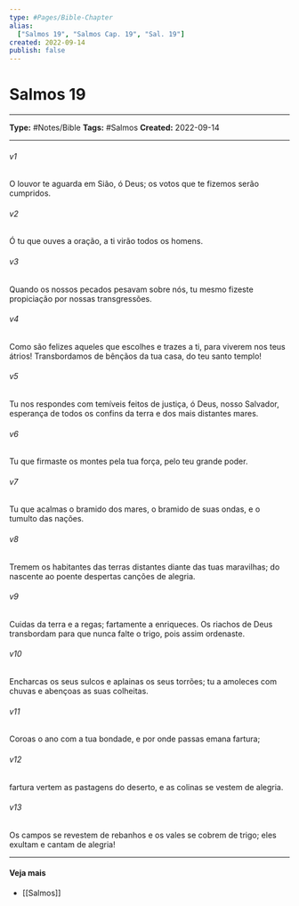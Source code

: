 ```yaml
---
type: #Pages/Bible-Chapter
alias:
  ["Salmos 19", "Salmos Cap. 19", "Sal. 19"]
created: 2022-09-14
publish: false
---
```


# Salmos 19

---

**Type:** #Notes/Bible
**Tags:** #Salmos
**Created:** 2022-09-14

---

###### v1
O louvor te aguarda em Sião, ó Deus; os votos que te fizemos serão cumpridos.
###### v2
Ó tu que ouves a oração, a ti virão todos os homens.
###### v3
Quando os nossos pecados pesavam sobre nós, tu mesmo fizeste propiciação por nossas transgressões.
###### v4
Como são felizes aqueles que escolhes e trazes a ti, para viverem nos teus átrios! Transbordamos de bênçãos da tua casa, do teu santo templo!
###### v5
Tu nos respondes com temíveis feitos de justiça, ó Deus, nosso Salvador, esperança de todos os confins da terra e dos mais distantes mares.
###### v6
Tu que firmaste os montes pela tua força, pelo teu grande poder.
###### v7
Tu que acalmas o bramido dos mares, o bramido de suas ondas, e o tumulto das nações.
###### v8
Tremem os habitantes das terras distantes diante das tuas maravilhas; do nascente ao poente despertas canções de alegria.
###### v9
Cuidas da terra e a regas; fartamente a enriqueces. Os riachos de Deus transbordam para que nunca falte o trigo, pois assim ordenaste.
###### v10
Encharcas os seus sulcos e aplainas os seus torrões; tu a amoleces com chuvas e abençoas as suas colheitas.
###### v11
Coroas o ano com a tua bondade, e por onde passas emana fartura;
###### v12
fartura vertem as pastagens do deserto, e as colinas se vestem de alegria.
###### v13
Os campos se revestem de rebanhos e os vales se cobrem de trigo; eles exultam e cantam de alegria!


---

#### Veja mais

- [[Salmos]]
